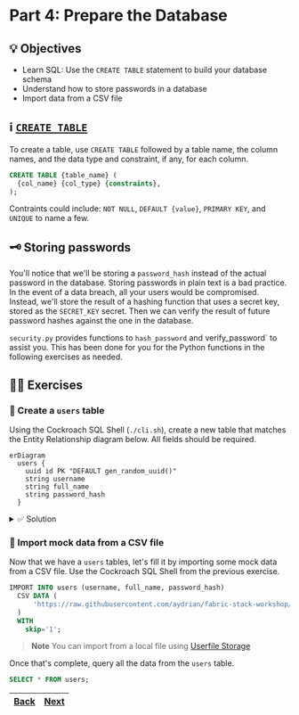 # Part 4: Prepare the Database

## 💡 Objectives

- Learn SQL: Use the `CREATE TABLE` statement to build your database schema
- Understand how to store passwords in a database
- Import data from a CSV file

## ℹ️ [`CREATE TABLE`](https://www.cockroachlabs.com/docs/stable/create-table.html)

To create a table, use `CREATE TABLE` followed by a table name, the column names, and the data type and constraint, if any, for each column.

```SQL
CREATE TABLE {table_name} (
  {col_name} {col_type} {constraints},
);
```

Contraints could include: `NOT NULL`, `DEFAULT {value}`, `PRIMARY KEY`, and `UNIQUE` to name a few.

## 🗝️ Storing passwords

You'll notice that we'll be storing a `password_hash` instead of the actual password in the database. Storing passwords in plain text is a bad practice. In the event of a data breach, all your users would be compromised. Instead, we'll store the result of a hashing function that uses a secret key, stored as the `SECRET_KEY` secret. Then we can verify the result of future password hashes against the one in the database.

`security.py` provides functions to `hash_password` and verify_password` to assist you. This has been done for you for the Python functions in the following exercises as needed.

## 🧑‍💻 Exercises

### 📝 Create a `users` table

Using the Cockroach SQL Shell (`./cli.sh`), create a new table that matches the Entity Relationship diagram below. All fields should be required.

```mermaid
erDiagram
  users {
    uuid id PK "DEFAULT gen_random_uuid()"
    string username
    string full_name
    string password_hash
  }
```

<details> 
<br>
<summary>✅ Solution</summary>

```SQL
CREATE TABLE users (
  id UUID NOT NULL DEFAULT gen_random_uuid() PRIMARY KEY,
  username STRING NOT NULL,
  password_hash STRING NOT NULL,
  full_name STRING NOT NULL,
);
```

</details>

### 📝 Import mock data from a CSV file

Now that we have a `users` tables, let's fill it by importing some mock data from a CSV file. Use the Cockroach SQL Shell from the previous exercise.

```SQL
IMPORT INTO users (username, full_name, password_hash)
  CSV DATA (
      'https://raw.githubusercontent.com/aydrian/fabric-stack-workshop/main/workshop/assets/mock_data.csv'
  )
  WITH
    skip='1';
```

> **Note**
> You can import from a local file using [Userfile Storage](https://www.cockroachlabs.com/docs/v22.2/use-userfile-storage)

Once that's complete, query all the data from the `users` table.

```SQL
SELECT * FROM users;
```

| [Back](part-3.md) | [Next](part-5.md) |
| ----------------- | ----------------- |
